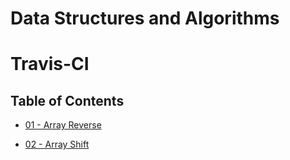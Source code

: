 # Data Structures and Algorithms

# Travis-CI 
[](https://www.travis-ci.com/david-vloedman-401-advanced-javascript/data-structures-and-algorithms)

## Table of Contents

* [01 - Array Reverse](./code-challenges/01-ArrayReverse/)

* [02 - Array Shift](./code-challenges/02-ArrayShift/)
